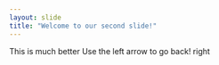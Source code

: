 ```yaml
---
layout: slide
title: "Welcome to our second slide!"
---
```

This is much better
Use the left arrow to go back!
right